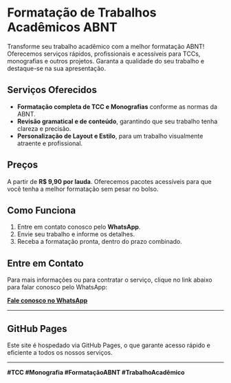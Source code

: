 # Formatação de Trabalhos Acadêmicos ABNT

Transforme seu trabalho acadêmico com a melhor formatação ABNT! Oferecemos serviços rápidos, profissionais e acessíveis para TCCs, monografias e outros projetos. Garanta a qualidade do seu trabalho e destaque-se na sua apresentação.

## Serviços Oferecidos

- **Formatação completa de TCC e Monografias** conforme as normas da ABNT.
- **Revisão gramatical e de conteúdo**, garantindo que seu trabalho tenha clareza e precisão.
- **Personalização de Layout e Estilo**, para um trabalho visualmente atraente e profissional.

## Preços

A partir de **R$ 9,90 por lauda**. Oferecemos pacotes acessíveis para que você tenha a melhor formatação sem pesar no bolso.

## Como Funciona

1. Entre em contato conosco pelo **WhatsApp**.
2. Envie seu trabalho e informe os detalhes.
3. Receba a formatação pronta, dentro do prazo combinado.

## Entre em Contato

Para mais informações ou para contratar o serviço, clique no link abaixo para falar conosco pelo WhatsApp:

[**Fale conosco no WhatsApp**](https://wa.me/5543999752295)

---

## GitHub Pages

Este site é hospedado via GitHub Pages, o que garante acesso rápido e eficiente a todos os nossos serviços.

---

**#TCC #Monografia #FormataçãoABNT #TrabalhoAcadêmico**
